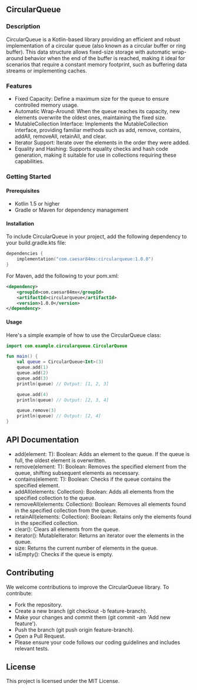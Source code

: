 ## CircularQueue
### Description
CircularQueue is a Kotlin-based library providing an efficient and robust implementation of a circular queue (also known as a circular buffer or ring buffer). This data structure allows fixed-size storage with automatic wrap-around behavior when the end of the buffer is reached, making it ideal for scenarios that require a constant memory footprint, such as buffering data streams or implementing caches.

### Features
 - Fixed Capacity: Define a maximum size for the queue to ensure controlled memory usage.
 - Automatic Wrap-Around: When the queue reaches its capacity, new elements overwrite the oldest ones, maintaining the fixed size.
 - MutableCollection Interface: Implements the MutableCollection interface, providing familiar methods such as add, remove, contains, addAll, removeAll, retainAll, and clear.
 - Iterator Support: Iterate over the elements in the order they were added.
 - Equality and Hashing: Supports equality checks and hash code generation, making it suitable for use in collections requiring these capabilities.

### Getting Started
#### Prerequisites
 - Kotlin 1.5 or higher
 - Gradle or Maven for dependency management

#### Installation
To include CircularQueue in your project, add the following dependency to your build.gradle.kts file:

```kotlin
dependencies {
    implementation("com.caesar84mx:circularqueue:1.0.0")
}
```

For Maven, add the following to your pom.xml:

```xml
<dependency>
    <groupId>com.caesar84mx</groupId>
    <artifactId>circularqueue</artifactId>
    <version>1.0.0</version>
</dependency>
```


#### Usage
Here's a simple example of how to use the CircularQueue class:

```kotlin
import com.example.circularqueue.CircularQueue

fun main() {
    val queue = CircularQueue<Int>(3)
    queue.add(1)
    queue.add(2)
    queue.add(3)
    println(queue) // Output: [1, 2, 3]

    queue.add(4)
    println(queue) // Output: [2, 3, 4]

    queue.remove(3)
    println(queue) // Output: [2, 4]
}
```

## API Documentation
 - add(element: T): Boolean: Adds an element to the queue. If the queue is full, the oldest element is overwritten.
 - remove(element: T): Boolean: Removes the specified element from the queue, shifting subsequent elements as necessary.
 - contains(element: T): Boolean: Checks if the queue contains the specified element.
 - addAll(elements: Collection<T>): Boolean: Adds all elements from the specified collection to the queue.
 - removeAll(elements: Collection<T>): Boolean: Removes all elements found in the specified collection from the queue.
 - retainAll(elements: Collection<T>): Boolean: Retains only the elements found in the specified collection.
 - clear(): Clears all elements from the queue.
 - iterator(): MutableIterator<T>: Returns an iterator over the elements in the queue.
 - size: Returns the current number of elements in the queue.
 - isEmpty(): Checks if the queue is empty.

## Contributing
We welcome contributions to improve the CircularQueue library. To contribute:

 - Fork the repository.
 - Create a new branch (git checkout -b feature-branch).
 - Make your changes and commit them (git commit -am 'Add new feature').
 - Push the branch (git push origin feature-branch).
 - Open a Pull Request.
 - Please ensure your code follows our coding guidelines and includes relevant tests.

## License
This project is licensed under the MIT License.
